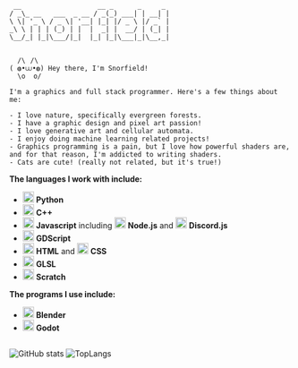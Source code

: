 ```
 __                   __ _      _     _ 
/ _\_ __   ___  _ __ / _(_) ___| | __| |
\ \| '_ \ / _ \| '__| |_| |/ _ \ |/ _` |
_\ \ | | | (_) | |  |  _| |  __/ | (_| |
\__/_| |_|\___/|_|  |_| |_|\___|_|\__,_|
                                        

  /\⠀/\
( ◍•⩊•◍) Hey there, I'm Snorfield!
  \o  o/

I'm a graphics and full stack programmer. Here's a few things about me:

- I love nature, specifically evergreen forests. 
- I have a graphic design and pixel art passion!
- I love generative art and cellular automata.
- I enjoy doing machine learning related projects!
- Graphics programming is a pain, but I love how powerful shaders are, and for that reason, I'm addicted to writing shaders.
- Cats are cute! (really not related, but it's true!)
```



**The languages I work with include:**
-  <img src="https://cdn.jsdelivr.net/npm/simple-icons@v15/icons/python.svg" alt="Python" width="20" /> **Python**
-  <img src="https://cdn.jsdelivr.net/npm/simple-icons@v15/icons/cplusplus.svg" alt="CPP" width="20" /> **C++**
- <img src="https://cdn.jsdelivr.net/npm/simple-icons@v15/icons/javascript.svg" alt="Javascript" width="20" /> **Javascript** including <img src="https://cdn.jsdelivr.net/npm/simple-icons@v15/icons/nodedotjs.svg" alt="Node.js" width="20" /> **Node.js** and <img src="https://cdn.jsdelivr.net/npm/simple-icons@v15/icons/discorddotjs.svg" alt="discord.js" width="20" /> **Discord.js**
-  <img src="https://cdn.jsdelivr.net/npm/simple-icons@v15/icons/godotengine.svg" alt="Javascript" width="20" /> **GDScript**
-  <img src="https://cdn.jsdelivr.net/npm/simple-icons@v15/icons/html5.svg" alt="Javascript" width="20" /> **HTML** and <img src="https://cdn.jsdelivr.net/npm/simple-icons@v15/icons/css.svg" alt="Javascript" width="20" /> **CSS**
-  <img src="https://cdn.jsdelivr.net/npm/simple-icons@v15/icons/opengl.svg" alt="Javascript" width="20" /> **GLSL**
-  <img src="https://cdn.jsdelivr.net/npm/simple-icons@v15/icons/scratch.svg" alt="Scratch" width="20" /> **Scratch**

**The programs I use include:**
- <img src="https://cdn.jsdelivr.net/npm/simple-icons@v15/icons/blender.svg" alt="Blender" width="20" /> **Blender**
- <img src="https://cdn.jsdelivr.net/npm/simple-icons@v15/icons/godotengine.svg" alt="Blender" width="20" /> **Godot**

##
![GitHub stats](https://github-readme-stats.vercel.app/api?username=Snorfield&show_icons=true&theme=dark)
![TopLangs](https://github-readme-stats.vercel.app/api/top-langs/?username=Snorfield&layout=compact&theme=radical)


